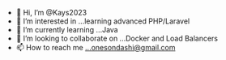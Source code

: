 - 👋 Hi, I’m @Kays2023
- 👀 I’m interested in ...learning advanced PHP/Laravel
- 🌱 I’m currently learning ...Java
- 💞️ I’m looking to collaborate on ...Docker and Load Balancers
- 📫 How to reach me ...onesondashi@gmail.com

<!---
Kays2023/Kays2023 is a ✨ special ✨ repository because its `README.md` (this file) appears on your GitHub profile.
You can click the Preview link to take a look at your changes.
--->

